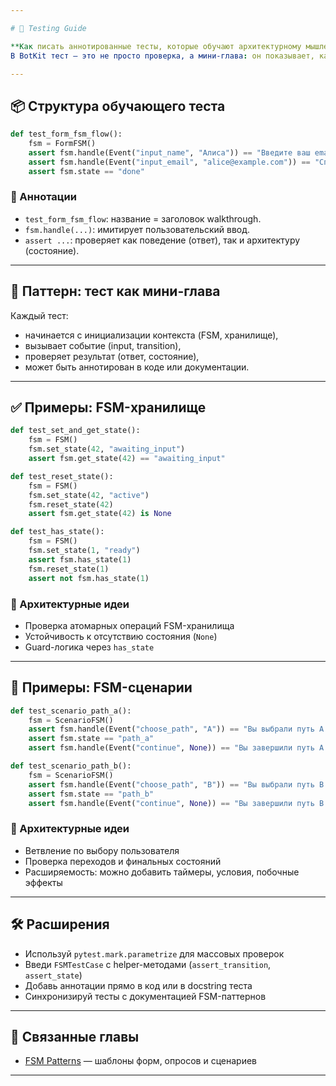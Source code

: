 ```yaml
---

# 🧪 Testing Guide

**Как писать аннотированные тесты, которые обучают архитектурному мышлению.**  
В BotKit тест — это не просто проверка, а мини-глава: он показывает, как работает FSM, как устроен сценарий, и как его можно расширить.

---
```


## 📦 Структура обучающего теста

```python
def test_form_fsm_flow():
    fsm = FormFSM()
    assert fsm.handle(Event("input_name", "Алиса")) == "Введите ваш email:"
    assert fsm.handle(Event("input_email", "alice@example.com")) == "Спасибо, Алиса! Мы отправим письмо на alice@example.com."
    assert fsm.state == "done"
```

### 🧠 Аннотации

- `test_form_fsm_flow`: название = заголовок walkthrough.
- `fsm.handle(...)`: имитирует пользовательский ввод.
- `assert ...`: проверяет как поведение (ответ), так и архитектуру (состояние).

---

## 🧩 Паттерн: тест как мини-глава

Каждый тест:
- начинается с инициализации контекста (FSM, хранилище),
- вызывает событие (input, transition),
- проверяет результат (ответ, состояние),
- может быть аннотирован в коде или документации.

---

## ✅ Примеры: FSM-хранилище

```python
def test_set_and_get_state():
    fsm = FSM()
    fsm.set_state(42, "awaiting_input")
    assert fsm.get_state(42) == "awaiting_input"

def test_reset_state():
    fsm = FSM()
    fsm.set_state(42, "active")
    fsm.reset_state(42)
    assert fsm.get_state(42) is None

def test_has_state():
    fsm = FSM()
    fsm.set_state(1, "ready")
    assert fsm.has_state(1)
    fsm.reset_state(1)
    assert not fsm.has_state(1)
```

### 🧠 Архитектурные идеи

- Проверка атомарных операций FSM-хранилища
- Устойчивость к отсутствию состояния (`None`)
- Guard-логика через `has_state`

---

## 🧬 Примеры: FSM-сценарии

```python
def test_scenario_path_a():
    fsm = ScenarioFSM()
    assert fsm.handle(Event("choose_path", "A")) == "Вы выбрали путь A. Продолжаем..."
    assert fsm.state == "path_a"
    assert fsm.handle(Event("continue", None)) == "Вы завершили путь A!"

def test_scenario_path_b():
    fsm = ScenarioFSM()
    assert fsm.handle(Event("choose_path", "B")) == "Вы выбрали путь B. Следующий шаг..."
    assert fsm.state == "path_b"
    assert fsm.handle(Event("continue", None)) == "Вы завершили путь B!"
```

### 🧠 Архитектурные идеи

- Ветвление по выбору пользователя
- Проверка переходов и финальных состояний
- Расширяемость: можно добавить таймеры, условия, побочные эффекты

---

## 🛠️ Расширения

- Используй `pytest.mark.parametrize` для массовых проверок
- Введи `FSMTestCase` с helper-методами (`assert_transition`, `assert_state`)
- Добавь аннотации прямо в код или в docstring теста
- Синхронизируй тесты с документацией FSM-паттернов

---

## 🔗 Связанные главы

- [FSM Patterns](fsm_patterns.md) — шаблоны форм, опросов и сценариев
---
